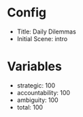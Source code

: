 # Config
 - Title: Daily Dilemmas
 - Initial Scene: intro

# Variables
 - strategic: 100
 - accountability: 100
 - ambiguity: 100
 - total: 100

